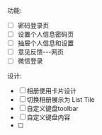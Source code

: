 功能:
* [ ] 密码登录页
* [ ] 设置个人信息密码页
* [ ] 抽屉个人信息和设置
* [ ] 意见反馈---网页
* [ ] 微信登录

设计:
* [ ] 相册使用卡片设计
* [ ] 切换相册展示为 List Tile
* [ ] 自定义键盘toolbar
* [ ] 自定义键盘内容
* [ ] 